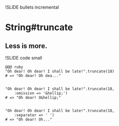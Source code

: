 !SLIDE bullets incremental
# String#truncate
## Less is more.

!SLIDE code small

    @@@ ruby
    "Oh dear! Oh dear! I shall be late!".truncate(18)
    # => "Oh dear! Oh dea..."
    
    
    "Oh dear! Oh dear! I shall be late!".truncate(18, 
        :omission => '&hellip;')
    # => "Oh dear! O&hellip;"        
        
    
    "Oh dear! Oh dear! I shall be late!".truncate(18, 
        :separator => ' ')
    # => "Oh dear! Oh..."
